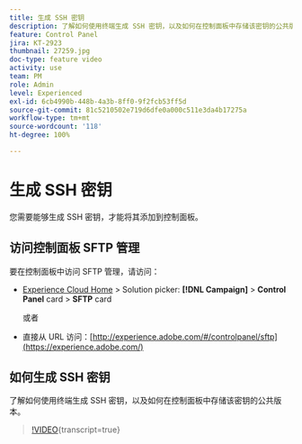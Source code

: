 ```yaml
---
title: 生成 SSH 密钥
description: 了解如何使用终端生成 SSH 密钥，以及如何在控制面板中存储该密钥的公共版本。
feature: Control Panel
jira: KT-2923
thumbnail: 27259.jpg
doc-type: feature video
activity: use
team: PM
role: Admin
level: Experienced
exl-id: 6cb4990b-448b-4a3b-8ff0-9f2fcb53ff5d
source-git-commit: 81c5210502e719d6dfe0a000c511e3da4b17275a
workflow-type: tm+mt
source-wordcount: '118'
ht-degree: 100%

---
```


# 生成 SSH 密钥

您需要能够生成 SSH 密钥，才能将其添加到控制面板。

## 访问控制面板 SFTP 管理

要在控制面板中访问 SFTP 管理，请访问：

* [Experience Cloud Home](https://experience.adobe.com/#/home) > Solution picker: **[!DNL Campaign]** > **Control Panel** card > **SFTP** card

  或者
* 直接从 URL 访问：[http://experience.adobe.com/#/controlpanel/sftp](https://experience.adobe.com/)

## 如何生成 SSH 密钥

了解如何使用终端生成 SSH 密钥，以及如何在控制面板中存储该密钥的公共版本。

>[!VIDEO](https://video.tv.adobe.com/v/27259?learn=on){transcript=true}
